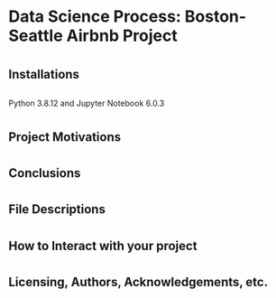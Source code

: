 <html lang="en">
<head>
  <meta charset="utf-8">
  <meta name="viewport" content="width=device-width, initial-scale=1.0">
  <link rel="stylesheet" href="css/app.css">
</head>
<body>

  <h1>Data Science Process: Boston-Seattle Airbnb Project <h1>

 # <h2> Installations <h2>
Python 3.8.12 and Jupyter Notebook 6.0.3

#  <h2> Project Motivations <h2>


#  <h2> Conclusions <h2>


#  <h2> File Descriptions <h2>


#  <h2> How to Interact with your project <h2>


#  <h2> Licensing, Authors, Acknowledgements, etc. <h2>


</body>
</html>

